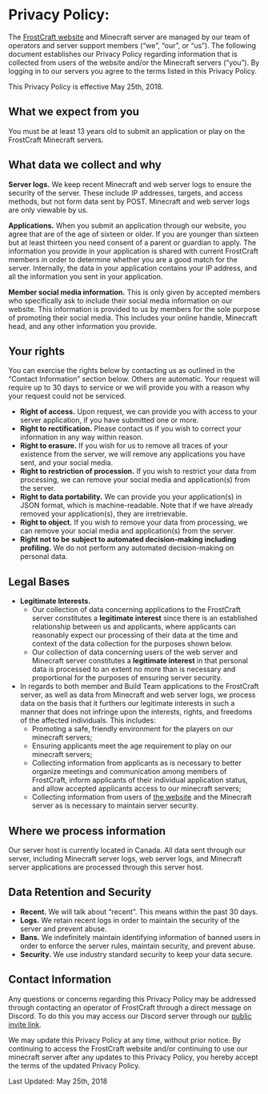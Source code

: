 # Privacy Policy:

The <a href="{{ base_url }}">FrostCraft website</a> and Minecraft server are managed by our team of operators and server support members (“we”, “our”, or “us”). The following document establishes our Privacy Policy regarding information that is collected from users of the website and/or the Minecraft servers (“you”). By logging in to our servers you agree to the terms listed in this Privacy Policy.

This Privacy Policy is effective May 25th, 2018. 

## What we expect from you

You must be at least 13 years old to submit an application or play on the FrostCraft Minecraft servers.

## What data we collect and why 

**Server logs.** We keep recent Minecraft and web server logs to ensure the security of the server. These include IP addresses, targets, and access methods, but not form data sent by POST. Minecraft and web server logs are only viewable by us.

**Applications.** When you submit an application through our website, you agree that are of the age of sixteen or older. If you are younger than sixteen but at least thirteen you need consent of a parent or guardian to apply. The information you provide in your application is shared with current FrostCraft members in order to determine whether you are a good match for the server. Internally, the data in your application contains your IP address, and all the information you sent in your application.

**Member social media information.** This is only given by accepted members who specifically ask to include their social media information on our website. This information is provided to us by members for the sole purpose of promoting their social media. This includes your online handle, Minecraft head, and any other information you provide.

## Your rights

You can exercise the rights below by contacting us as outlined in the “Contact Information” section below. Others are automatic. Your request will require up to 30 days to service or we will provide you with a reason why your request could not be serviced.

- **Right of access.** Upon request, we can provide you with access to your server application, if you have submitted one or more.
- **Right to rectification.** Please contact us if you wish to correct your information in any way within reason.
- **Right to erasure.** If you wish for us to remove all traces of your existence from the server, we will remove any applications you have sent, and your social media.
- **Right to restriction of procession.** If you wish to restrict your data from processing, we can remove your social media and application(s) from the server.
- **Right to data portability.** We can provide you your application(s) in JSON format, which is machine-readable. Note that if we have already removed your application(s), they are irretrievable.
- **Right to object.** If you wish to remove your data from processing, we can remove your social media and application(s) from the server.
- **Right not to be subject to automated decision-making including profiling.** We do not perform any automated decision-making on personal data.

## Legal Bases
- **Legitimate Interests.**
    * Our collection of data concerning applications to the FrostCraft server constitutes a **legitimate interest** since there is an established relationship between us and applicants, where applicants can reasonably expect our processing of their data at the time and context of the data collection for the purposes shown below.
    * Our collection of data concerning users of the web server and Minecraft server constitutes a **legitimate interest** in that personal data is processed to an extent no more than is necessary and proportional for the purposes of ensuring server security.
- In regards to both member and Build Team applications to the FrostCraft server, as well as data from Minecraft and web server logs, we process data on the basis that it furthers our legitimate interests in such a manner that does not infringe upon the interests, rights, and freedoms of the affected individuals. This includes:
    * Promoting a safe, friendly environment for the players on our minecraft servers;
    * Ensuring applicants meet the age requirement to play on our minecraft servers;
    * Collecting information from applicants as is necessary to better organize meetings and communication among members of FrostCraft, inform applicants of their individual application status, and allow accepted applicants access to our minecraft servers;
    * Collecting information from users of <a href="{{ base_url }}">the website</a> and the Minecraft server as is necessary to maintain server security.

## Where we process information

Our server host is currently located in Canada. All data sent through our server, including Minecraft server logs, web server logs, and Minecraft server applications are processed through this server host.

## Data Retention and Security

- **Recent.** We will talk about “recent”. This means within the past 30 days.
- **Logs.** We retain recent logs in order to maintain the security of the server and prevent abuse.
- **Bans.** We indefinitely maintain identifying information of banned users in order to enforce the server rules, maintain security, and prevent abuse.
- **Security.** We use industry standard security to keep your data secure.

## Contact Information
Any questions or concerns regarding this Privacy Policy may be addressed through contacting an operator of FrostCraft through a direct message on Discord. To do this you may access our Discord server through our <a href="{{ discord }}">public invite link</a>.

We may update this Privacy Policy at any time, without prior notice. By continuing to access the FrostCraft website and/or continuing to use our minecraft server after any updates to this Privacy Policy, you hereby accept the terms of the updated Privacy Policy.

Last Updated: May 25th, 2018


